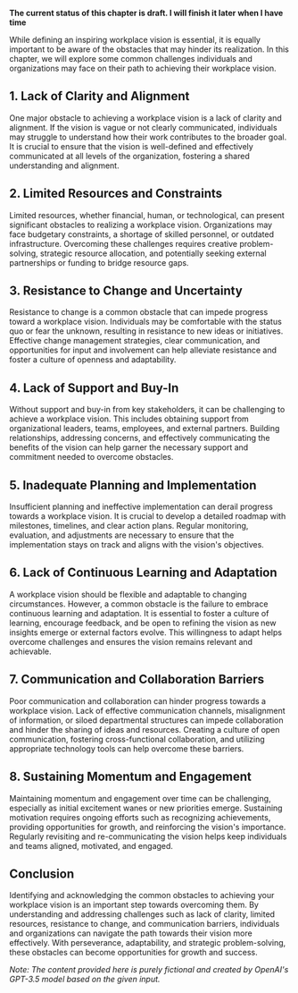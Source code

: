 **The current status of this chapter is draft. I will finish it later when I have time**

While defining an inspiring workplace vision is essential, it is equally important to be aware of the obstacles that may hinder its realization. In this chapter, we will explore some common challenges individuals and organizations may face on their path to achieving their workplace vision.

**1. Lack of Clarity and Alignment**
------------------------------------

One major obstacle to achieving a workplace vision is a lack of clarity and alignment. If the vision is vague or not clearly communicated, individuals may struggle to understand how their work contributes to the broader goal. It is crucial to ensure that the vision is well-defined and effectively communicated at all levels of the organization, fostering a shared understanding and alignment.

**2. Limited Resources and Constraints**
----------------------------------------

Limited resources, whether financial, human, or technological, can present significant obstacles to realizing a workplace vision. Organizations may face budgetary constraints, a shortage of skilled personnel, or outdated infrastructure. Overcoming these challenges requires creative problem-solving, strategic resource allocation, and potentially seeking external partnerships or funding to bridge resource gaps.

**3. Resistance to Change and Uncertainty**
-------------------------------------------

Resistance to change is a common obstacle that can impede progress toward a workplace vision. Individuals may be comfortable with the status quo or fear the unknown, resulting in resistance to new ideas or initiatives. Effective change management strategies, clear communication, and opportunities for input and involvement can help alleviate resistance and foster a culture of openness and adaptability.

**4. Lack of Support and Buy-In**
---------------------------------

Without support and buy-in from key stakeholders, it can be challenging to achieve a workplace vision. This includes obtaining support from organizational leaders, teams, employees, and external partners. Building relationships, addressing concerns, and effectively communicating the benefits of the vision can help garner the necessary support and commitment needed to overcome obstacles.

**5. Inadequate Planning and Implementation**
---------------------------------------------

Insufficient planning and ineffective implementation can derail progress towards a workplace vision. It is crucial to develop a detailed roadmap with milestones, timelines, and clear action plans. Regular monitoring, evaluation, and adjustments are necessary to ensure that the implementation stays on track and aligns with the vision's objectives.

**6. Lack of Continuous Learning and Adaptation**
-------------------------------------------------

A workplace vision should be flexible and adaptable to changing circumstances. However, a common obstacle is the failure to embrace continuous learning and adaptation. It is essential to foster a culture of learning, encourage feedback, and be open to refining the vision as new insights emerge or external factors evolve. This willingness to adapt helps overcome challenges and ensures the vision remains relevant and achievable.

**7. Communication and Collaboration Barriers**
-----------------------------------------------

Poor communication and collaboration can hinder progress towards a workplace vision. Lack of effective communication channels, misalignment of information, or siloed departmental structures can impede collaboration and hinder the sharing of ideas and resources. Creating a culture of open communication, fostering cross-functional collaboration, and utilizing appropriate technology tools can help overcome these barriers.

**8. Sustaining Momentum and Engagement**
-----------------------------------------

Maintaining momentum and engagement over time can be challenging, especially as initial excitement wanes or new priorities emerge. Sustaining motivation requires ongoing efforts such as recognizing achievements, providing opportunities for growth, and reinforcing the vision's importance. Regularly revisiting and re-communicating the vision helps keep individuals and teams aligned, motivated, and engaged.

**Conclusion**
--------------

Identifying and acknowledging the common obstacles to achieving your workplace vision is an important step towards overcoming them. By understanding and addressing challenges such as lack of clarity, limited resources, resistance to change, and communication barriers, individuals and organizations can navigate the path towards their vision more effectively. With perseverance, adaptability, and strategic problem-solving, these obstacles can become opportunities for growth and success.

*Note: The content provided here is purely fictional and created by OpenAI's GPT-3.5 model based on the given input.*
